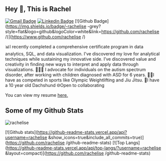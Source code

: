  ## Hey 👋, This is Rachel 
[![Gmail Badge](https://img.shields.io/badge/-rachknightelise@gmail.com-c14438?style=flat&logo=Gmail&logoColor=white&link=mailto:rachknightelise@gmail.com)](mailto:rachknightelise@gmail.com) 
[![Linkedin Badge](https://img.shields.io/badge/-RachelKnight1-0072b1?style=flat&logo=Linkedin&logoColor=white&link=https://www.linkedin.com/in/RachelKnight1/)](https://www.linkedin.com/in/RachelKnight1/) [![Github Badge](https://img.shields.io/badge/-rachelise -grey?style=flat&logo=github&logoColor=white&link=https://github.com/rachelise /)](https://www.github.com/rachelise /) <p align='left'>
📊I recently completed a comprehensive certificate program in data analytics, SQL, and data visualization. I've discovered my love for analytical techniques while sustaining my innovative side. I’ve discovered value and creativity in finding new ways to interpret and apply data through visualizations.
🧑‍🤝‍🧑 I advocate for individuals on the autism spectrum disorder, after working with children diagnosed with ASD for 6 years.
🏋️‍♀️I have as competed in sports like Olympic Weightlifting and Jiu Jitsu.
🐾I have a 10 year old Dachshund
🌐Open to collaborating</p><p align='left'> You can view my resume <a href='file:///C:/Users/mlark/Downloads/Rachel_Knight_Resume.pdf ' target=_blank><u>here</u>.</a></p>
## Some of my Github Stats
<p align=left> <img src=https://komarev.com/ghpvc/?username=rachelise  alt=rachelise  /> </p>

[![Github stats](https://github-readme-stats.vercel.app/api?username=rachelise &show_icons=true&include_all_commits=true)](https://github.com/rachelise /github-readme-stats)
[![Top Langs](https://github-readme-stats.vercel.app/api/top-langs/?username=rachelise &layout=compact)](https://github.com/rachelise /github-readme-stats)
